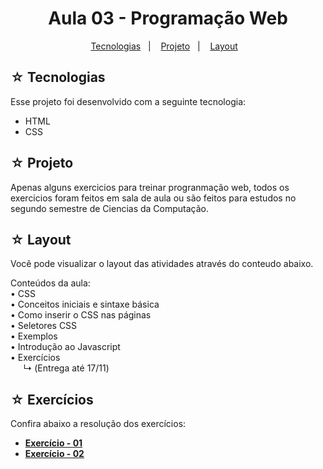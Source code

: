 <h1 align="center">Aula 03 - Programação Web</h1>

<p align="center">
  <a href="#-tecnologias">Tecnologias</a>&nbsp;&nbsp;&nbsp;|&nbsp;&nbsp;&nbsp;
  <a href="#-projeto">Projeto</a>&nbsp;&nbsp;&nbsp;|&nbsp;&nbsp;&nbsp;
  <a href="#-layout">Layout</a>&nbsp;&nbsp;&nbsp;
</p>

## ☆ Tecnologias

Esse projeto foi desenvolvido com a seguinte tecnologia:
- HTML
- CSS

## ☆ Projeto
Apenas alguns exercicios para treinar progranmação web, todos os exercicios foram feitos em sala de aula ou são feitos para estudos no segundo semestre de Ciencias da Computação.

## ☆ Layout
Você pode visualizar o layout das atividades através do conteudo abaixo.<br>

Conteúdos da aula: <br>
• CSS <br>
• Conceitos iniciais e sintaxe básica <br>
• Como inserir o CSS nas páginas <br>
• Seletores CSS <br>
• Exemplos <br>
• Introdução ao Javascript <br>
• Exercícios <br>
⠀⠀↳ (Entrega até 17/11)

## ☆ Exercícios
Confira abaixo a resolução dos exercícios:
* **[Exercício - 01](https://https-shini.github.io/pw-2s/Aula03/Exercicio01/index.html)**
* **[Exercício - 02](https://https-shini.github.io/pw-2s/Aula03/Exercicio02/index.html)**
